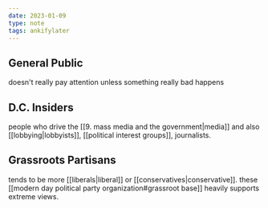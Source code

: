 ```yaml
---
date: 2023-01-09
type: note
tags: ankifylater
---
```


## General Public
doesn't really pay attention unless something really bad happens

## D.C. Insiders
people who drive the [[9. mass media and the government|media]] and also [[lobbying|lobbyists]], [[political interest groups]], journalists.

## Grassroots Partisans
tends to be more [[liberals|liberal]] or [[conservatives|conservative]]. these [[modern day political party organization#grassroot base]] heavily supports extreme views.
